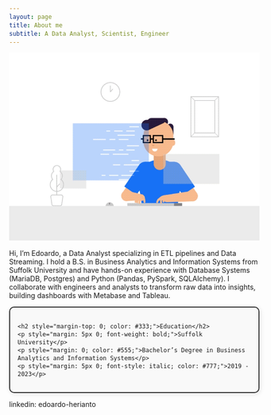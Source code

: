 ```yaml
---
layout: page
title: About me
subtitle: A Data Analyst, Scientist, Engineer
---
```


![Crepe](/assets/img/3.gif)

Hi, I’m Edoardo, a Data Analyst specializing in ETL pipelines and Data Streaming. I hold a B.S. in Business Analytics and Information Systems from Suffolk University and have hands-on experience with Database Systems (MariaDB, Postgres) and Python (Pandas, PySpark, SQLAlchemy). I collaborate with engineers and analysts to transform raw data into insights, building dashboards with Metabase and Tableau.

<div style="
    border: 2px solid #333; 
    padding: 15px; 
    border-radius: 10px; 
    background: #f9f9f9; 
    box-shadow: 2px 2px 10px rgba(0, 0, 0, 0.1); 
    max-width: 750px; 
    font-family: Arial, sans-serif;">
    
    <h2 style="margin-top: 0; color: #333;">Education</h2>
    <p style="margin: 5px 0; font-weight: bold;">Suffolk University</p>
    <p style="margin: 0; color: #555;">Bachelor’s Degree in Business Analytics and Information Systems</p>
    <p style="margin: 5px 0; font-style: italic; color: #777;">2019 - 2023</p>
</div>

  linkedin: edoardo-herianto
